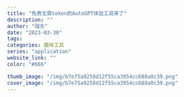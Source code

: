```yaml
---
title: "免费无需token的AutoGPT体验工具来了"
description: ""
author: "瑞东"
date: "2023-03-30"
tags:
categories: 趣味工具
series: "application"
website_link: ""
color: "#666"

thumb_image: "/img/b7e75a9258d12f55ca3954cc688a0c39.png"
cover_image: "/img/b7e75a9258d12f55ca3954cc688a0c39.png"
---
```



